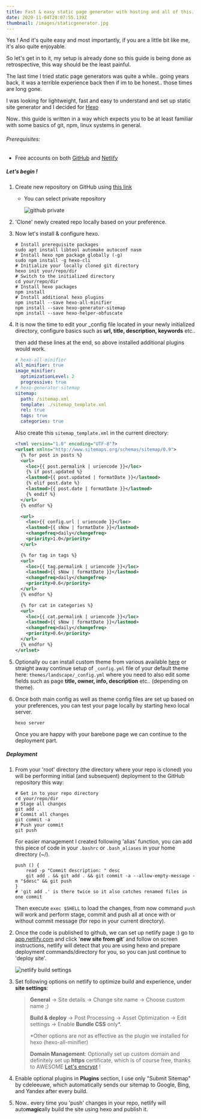 ```yaml
---
title: Fast & easy static page generator with hosting and all of this.. for free ?
date: 2020-11-04T20:07:55.139Z
thumbnail: /images/staticgenerator.jpg
---
```

Yes !
And it's quite easy and most importantly, if you are a little bit like me, it's also quite enjoyable.

So let's get in to it, my setup is already done so this guide is being done as retrospective, this way should be the least painful.

The last time I tried static page generators was quite a while.. going years back, it was a terrible experience back then if im to be honest.. those times are long gone.

I was looking for lightweight, fast and easy to understand and set up static site generator and I decided for [Hexo](https://hexo.io)

Now.. this guide is written in a way which expects you to be at least familiar with some basics of git, npm, linux systems in general.

###### Prerequisites:

* Free accounts on both [GitHub](https://github.com) and [Netlify](https://www.netlify.com)

##### Let's begin !

1. Create new repository on GitHub using [this link](https://github.com/new)

   * You can select private repository

     ![github private](/images/rftocwl0cz.jpg)
2. 'Clone' newly created repo locally based on your preference.
3. Now let's install & configure hexo.

   ```shell
   # Install prerequisite packages
   sudo apt install libtool automake autoconf nasm
   # Install hexo npm package globally (-g)
   sudo npm install -g hexo-cli
   # Initialize your locally cloned git directory
   hexo init your/repo/dir
   # Switch to the initialized directory
   cd your/repo/dir
   # Install hexo packages
   npm install
   # Install additional hexo plugins
   npm install --save hexo-all-minifier
   npm install --save hexo-generator-sitemap
   npm install --save hexo-helper-obfuscate
   ```
4. It is now the time to edit your _config file located in your newly initialized directory, configure basics such as **url, title, description, keywords** etc..

   then add these lines at the end, so above installed additional plugins would work.

   ```yaml
   # hexo-all-minifier
   all_minifier: true
   image_minifier:
     optimizationLevel: 2
     progressive: true
   # hexo-generator-sitemap
   sitemap:
     path: /sitemap.xml
     template: ./sitemap_template.xml
     rel: true
     tags: true
     categories: true
   ```

   Also create this `sitemap_template.xml` in the current directory:

   ```xml
   <?xml version="1.0" encoding="UTF-8"?>
   <urlset xmlns="http://www.sitemaps.org/schemas/sitemap/0.9">
     {% for post in posts %}
     <url>
       <loc>{{ post.permalink | uriencode }}</loc>
       {% if post.updated %}
       <lastmod>{{ post.updated | formatDate }}</lastmod>
       {% elif post.date %}
       <lastmod>{{ post.date | formatDate }}</lastmod>
       {% endif %}
     </url>
     {% endfor %}

     <url>
       <loc>{{ config.url | uriencode }}</loc>
       <lastmod>{{ sNow | formatDate }}</lastmod>
       <changefreq>daily</changefreq>
       <priority>1.0</priority>
     </url>

     {% for tag in tags %}
     <url>
       <loc>{{ tag.permalink | uriencode }}</loc>
       <lastmod>{{ sNow | formatDate }}</lastmod>
       <changefreq>daily</changefreq>
       <priority>0.6</priority>
     </url>
     {% endfor %}

     {% for cat in categories %}
     <url>
       <loc>{{ cat.permalink | uriencode }}</loc>
       <lastmod>{{ sNow | formatDate }}</lastmod>
       <changefreq>daily</changefreq>
       <priority>0.6</priority>
     </url>
     {% endfor %}
   </urlset>
   ```
5. Optionally ou can install custom theme from various available [here](https://hexo.io/themes) or straight away continue setup of `_config.yml` file of your default theme here: `themes/landscape/_config.yml` where you need to also edit some fields such as page **title, owner, info, description** etc.. (depending on theme).
6. Once both main config as well as theme config files are set up based on your preferences, you can test your page locally by starting hexo local server.

   ```shell
   hexo server
   ```

   Once you are happy with your barebone page we can continue to the deployment part.

##### Deployment

1. From your 'root' directory (the directory where your repo is cloned) you will be performing initial (and subsequent) deployment to the GitHub repository this way:

   ```shell
   # Get in to your repo directory
   cd your/repo/dir
   # Stage all changes
   git add .
   # Commit all changes
   git commit -a
   # Push your commit
   git push
   ```

   For easier management I created following 'alias' function, you can add this piece of code in your `.bashrc` or `.bash_aliases` in your home directory (~/).

   ```shell
   push () {
       read -p "Commit description: " desc
       git add . && git add . && git commit -a --allow-empty-message -m "$desc" && git push
   }
   # 'git add .' is there twice so it also catches renamed files in one commit
   ```

   Then execute `exec $SHELL` to load the changes, from now command `push` will work and perform stage, commit and push all at once with or without commit message (for repo in your current directory).
2. Once the code is published to github, we can set up netlify page :) go to [app.netlify.com](https://app.netlify.com) and click '**new site from git**' and follow on screen instructions, netlify will detect that you are using hexo and prepare deployment commands/directory for you, so you can just continue to 'deploy site'.

   ![netlify build settings](/images/iqmylptbnl.jpg)
3. Set following options on netlify to optimize build and experience, under **site settings**:

   > **General** -> Site details -> Change site name -> Choose custom name ;)
   >
   > **Build & deploy** -> Post Processing -> Asset Optimization -> Edit settings -> Enable **Bundle CSS** only*.
   >
   > \*Other options are not as effective as the plugin we installed for hexo (hexo-all-minifier)
   >
   > **Domain Management**: Optionally set up custom domain and definitely set up **https** certificate, which is of course free, thanks to AWESOME [Let's encrypt](https://letsencrypt.org) !
4. Enable optional plugins in **Plugins** section, I use only "Submit Sitemap"  by cdeleeuwe, which automatically sends our sitemap to Google, Bing, and Yandex after every build.
5. Now.. every time you 'push' changes in your repo, netlify will auto**magic**ally build the site using hexo and publish it.